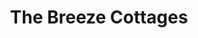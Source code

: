 ---
layout: location
title: The Breeze Cottages
images: ["/properties/horanadu/tranquil/1.jpg","/properties/horanadu/tranquil/1.jpg"]
price: ₹2,999
area: Kudremukh
rating: 5
description: Escape to a paradise nestled 3,500 feet above the clouds at the foothills of majestic Kudremukha peak. Our budget-friendly homestay is perfect for nature enthusiasts, families, or even corporate retreats. Imagine waking up to a symphony of birdsong, surrounded by lush green tea estates. Step out onto your private balcony and breathe in the crisp mountain air, often veiled in a mystical mist. Explore hidden waterfalls and trekking trails, all within easy reach of your cozy haven.  We don't just offer stunning scenery; our homestay is renowned for its warm hospitality and mouthwatering Malnad-style cuisine, making your stay truly unforgettable.
district: Chikmagalur
total-occupancy: 16
rooms: 4
stay-type: Hill Top
accomodation: [
    [4 Deluxe Cottage, 16, 8, house-door],
]
pricing: [
    [BASIC PACKAGE, 2999, Stay | Breakfast | Activities | Hi-tea | Veg Snacks],
    [STANDARD PACKAGE, 3999, Stay | All Meals | Activities | Hi-tea | Veg Snacks],
    [COUPLE PACKAGE, 4499, Stay | All Meals | Activities | Hi-tea | Veg Snacks]
]
ameneties: [
    [ lightning-fill,Power Backup],
    [ snow2, Refrigerator],
    [ hospital-fill ,Smoking Area],
    [ binoculars-fill,Balcony],
    [ water ,Shower],
    [ droplet-fill,Hot Water]
]
activities: [ 
    [ fire,Bonfire & Music],
    [ person-walking,Estate Walk], 
    [ water, Waterfall],
    [ person-walking,Trekking], 
    [ car-front-fill,Jeep-ride]
]
locations: [Elaneer Falls(4KM), Samse Ganesh Temple(5KM), Kalasa Temple(7KM), Amba Teertha(10KM),  Longest Hanging Bridge(10KM),  Soormane Falls(12KM), Hornadu Temple(12KM), Kyathanmakki Trekking(20KM), Gaaligudda Sunset Point(20KM)
]
breakfast: [Neer Dosa, item2, item3, item4]
lunch: [item1, item2, item3, item4]
dinner: [item1, item2, item3, item4]
tnc: ["Yes","No","Yes", "Yes", 01:00PM-11:00AM]
---